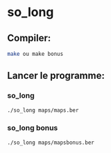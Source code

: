 # so_long

## Compiler:

```bash
make ou make bonus
```
## Lancer le programme:

### so_long
```bash
./so_long maps/maps.ber
```




### so_long bonus
```bash
./so_long maps/mapsbonus.ber
```
